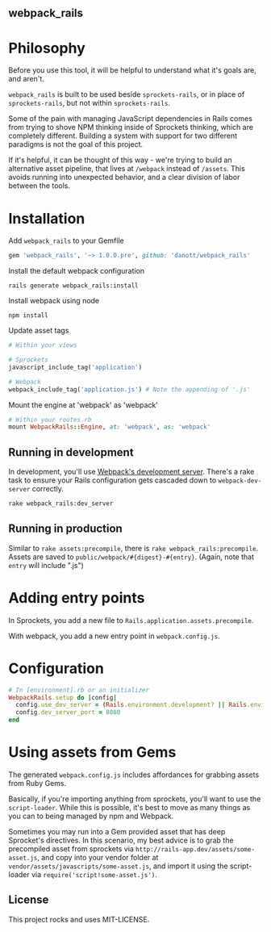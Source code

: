 webpack_rails
-------------

# Philosophy

Before you use this tool, it will be helpful to understand what it's goals are, and aren't.

`webpack_rails` is built to be used beside `sprockets-rails`, or in place of `sprockets-rails`, but not within `sprockets-rails`.

Some of the pain with managing JavaScript dependencies in Rails comes from trying to shove NPM thinking inside of Sprockets thinking, which are completely different. Building a system with support for two different paradigms is not the goal of this project.

If it's helpful, it can be thought of this way - we're trying to build an alternative asset pipeline, that lives at `/webpack` instead of `/assets`. This avoids running into unexpected behavior, and a clear division of labor between the tools.

# Installation

Add `webpack_rails` to your Gemfile

```ruby
gem 'webpack_rails', '~> 1.0.0.pre', github: 'danott/webpack_rails'
```

Install the default webpack configuration

```
rails generate webpack_rails:install
```

Install webpack using node

```
npm install
```

Update asset tags

```ruby
# Within your views

# Sprockets
javascript_include_tag('application')

# Webpack
webpack_include_tag('application.js') # Note the appending of '.js'
```

Mount the engine at 'webpack' as 'webpack'

```ruby
# Within your routes.rb
mount WebpackRails::Engine, at: 'webpack', as: 'webpack'
```

## Running in development

In development, you'll use [Webpack's development server][]. There's a rake task to ensure your Rails configuration gets cascaded down to `webpack-dev-server` correctly.

```bash
rake webpack_rails:dev_server
```

## Running in production

Similar to `rake assets:precompile`, there is `rake webpack_rails:precompile`. Assets are saved to `public/webpack/#{digest}-#{entry}`. (Again, note that `entry` will include ".js")

# Adding entry points

In Sprockets, you add a new file to `Rails.application.assets.precompile`.

With webpack, you add a new entry point in `webpack.config.js`.

# Configuration

```ruby
# In [environment].rb or an initializer
WebpackRails.setup do |config|
  config.use_dev_server = (Rails.environment.development? || Rails.environment.test?)
  config.dev_server_port = 8080
end
```

# Using assets from Gems

The generated `webpack.config.js` includes affordances for grabbing assets from Ruby Gems.

Basically, if you're importing anything from sprockets, you'll want to use the `script-loader`. While this is possible, it's best to move as many things as you can to being managed by npm and Webpack.

Sometimes you may run into a Gem provided asset that has deep Sprocket's directives. In this scenario, my best advice is to grab the precompiled asset from sprockets via `http://rails-app.dev/assets/some-asset.js`, and copy into your vendor folder at `vendor/assets/javascripts/some-asset.js`,  and import it using the script-loader via `require('script!some-asset.js')`.

## License

This project rocks and uses MIT-LICENSE.

[reaction]: http://github.com/danott/reaction
[Webpack's development server]: http://webpack.github.io/docs/webpack-dev-server.html
